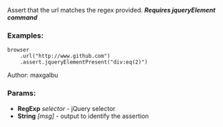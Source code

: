 

<!-- Start coffee/assertions/jqueryElementPresent.coffee -->

Assert that the url matches the regex provided.
***Requires jqueryElement command***
### Examples:

    browser
        .url("http://www.github.com")
        .assert.jqueryElementPresent("div:eq(2)")

Author: maxgalbu

### Params:

* **RegExp** *selector* - jQuery selector
* **String** *[msg]* - output to identify the assertion

<!-- End coffee/assertions/jqueryElementPresent.coffee -->

